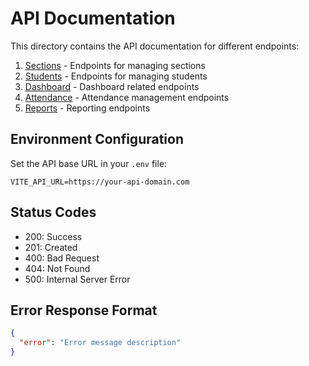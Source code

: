 # API Documentation

This directory contains the API documentation for different endpoints:

1. [Sections](./sections.md) - Endpoints for managing sections
2. [Students](./students.md) - Endpoints for managing students
3. [Dashboard](./dashboard.md) - Dashboard related endpoints
4. [Attendance](./attendance.md) - Attendance management endpoints
5. [Reports](./reports.md) - Reporting endpoints

## Environment Configuration
Set the API base URL in your `.env` file:
```
VITE_API_URL=https://your-api-domain.com
```

## Status Codes
- 200: Success
- 201: Created
- 400: Bad Request
- 404: Not Found
- 500: Internal Server Error

## Error Response Format
```json
{
  "error": "Error message description"
}
```